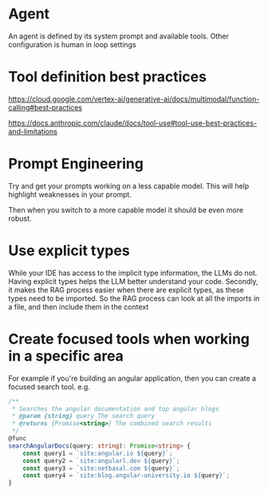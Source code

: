 
# Agent

An agent is defined by its system prompt and available tools.
Other configuration is human in loop settings

# Tool definition best practices 

https://cloud.google.com/vertex-ai/generative-ai/docs/multimodal/function-calling#best-practices

https://docs.anthropic.com/claude/docs/tool-use#tool-use-best-practices-and-limitations


# Prompt Engineering

Try and get your prompts working on a less capable model. This will help highlight weaknesses in your prompt.

Then when you switch to a more capable model it should be even more robust.


# Use explicit types

While your IDE has access to the implicit type information, the LLMs do not. 
Having explicit types helps the LLM better understand your code.
Secondly, it makes the RAG process easier when there are explicit types, as these types need to be imported. 
So the RAG process can look at all the imports in a file, and then include them in the context


# Create focused tools when working in a specific area

For example if you're building an angular application, then you can create a focused search tool.
e.g.
```TypeScript
/**
 * Searches the angular documentation and top angular blogs
 * @param {string} query The search query
 * @returns {Promise<string>} The combined search results
 */
@func
searchAngularDocs(query: string): Promise<string> {
    const query1 = `site:angular.io ${query}`;
    const query2 = `site:angularl.dev ${query}`;
    const query3 = `site:netbasal.com ${query}`;
    const query4 = `site:blog.angular-university.io ${query}`;
}
```
